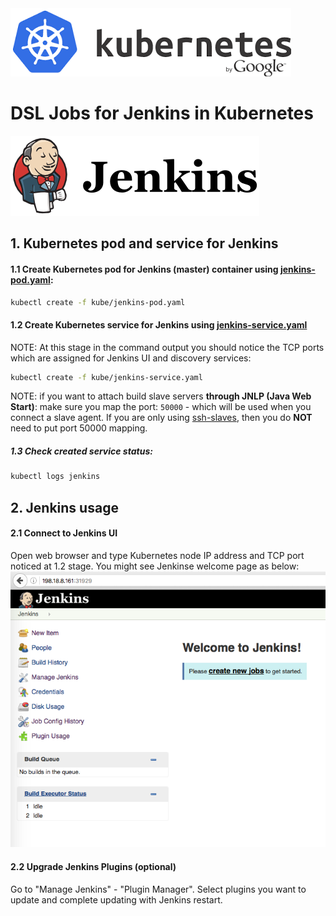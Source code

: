 <img src="imgs/kube_logo.png"/>

# DSL Jobs for Jenkins in Kubernetes

<img src="imgs/jenkins_logo.png"/>

## 1. Kubernetes pod and service for Jenkins

#### 1.1 Create Kubernetes pod for Jenkins (master) container using [jenkins-pod.yaml](/kube/jenkins-pod.yaml):
```bash
kubectl create -f kube/jenkins-pod.yaml
```
#### 1.2 Create Kubernetes service for Jenkins using [jenkins-service.yaml](/kube/jenkins-service.yaml)
NOTE: At this stage in the command output you should notice the TCP ports which are assigned for Jenkins UI and discovery services:
```bash
kubectl create -f kube/jenkins-service.yaml
```
NOTE: if you want to attach build slave servers **through JNLP (Java Web Start)**: make sure you map the port: ``` 50000 ``` - which will be used when you connect a slave agent. If you are only using [ssh-slaves](https://wiki.jenkins-ci.org/display/JENKINS/SSH+Slaves+plugin), then you do **NOT** need to put port 50000 mapping.

##### 1.3 Check created service status:
```bash
kubectl logs jenkins
```

## 2. Jenkins usage
#### 2.1 Connect to Jenkins UI
Open web browser and type Kubernetes node IP address and TCP port noticed at 1.2 stage. You might see Jenkinse welcome page as below:
![welcome](imgs/jenkins_welcome.png)

#### 2.2 Upgrade Jenkins Plugins (optional)

Go to "Manage Jenkins" - "Plugin Manager".
Select plugins you want to update and complete updating with Jenkins restart.
